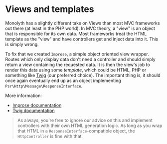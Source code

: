 # Views and templates
Monolyth has a slightly different take on Views than most MVC frameworks out
there (at least in the PHP world). In MVC theory, a "view" is an object that is
responsible for its own data. Most frameworks treat the HTML template as the
"view" and have controllers get and inject data into it. This is simply wrong.

To fix that we created `Improse`, a simple object oriented view wrapper. Routes
which only display data don't need a controller and should simply return a view
containing the requested data. It is then the view's job to render this data
using some _template_, which could be HTML, PHP or something like
[Twig](http://twig.sensiolabs.org) (our preferred choice). The important thing
is, it should once again eventually end up as an object implementing
`Psr\Http\Message\ResponseInterface`.

More information:

- [Improse documentation](http://improse.monomelodies.nl)
- [Twig documentation](http://twig.sensiolabs.org/documentation)

> As always, you're free to ignore our advice on this and implement controllers
> with their own HTML generation logic. As long as you wrap that HTML in a
> `ResponseInterface`-compatible object, the `HttpController` is fine with that.

